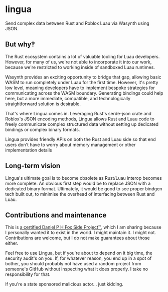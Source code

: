 # lingua
Send complex data between Rust and Roblox Luau via Wasynth using JSON.

## But why‽

The Rust ecosystem contains a lot of valuable tooling for Luau developers. However, for many of us, we're not able to incorporate it into our work, because we're restricted to working inside of sandboxed Luau runtimes.

Wasynth provides an exciting opportunity to bridge that gap, allowing basic WASM to run completely under Luau for the first time. However, it's pretty low level, meaning developers have to implement bespoke strategies for communicating across the WASM boundary. Generating bindings could help here, but a more immediate, compatible, and technologically straightforward solution is desirable.

That's where Lingua comes in. Leveraging Rust's serde-json crate and Roblox's JSON encoding methods, Lingua allows Rust and Luau code to freely communicate complex structured data without setting up dedicated bindings or complex binary formats.

Lingua provides friendly APIs on both the Rust and Luau side so that end users don't have to worry about memory management or other implementation details

## Long-term vision

Lingua's ultimate goal is to become obsolete as Rust/Luau interop becomes more complete. An obvious first step would be to replace JSON with a dedicated binary format. Ultimately, it would be good to see proper bindgen tech built out, to minimise the overhead of interfacing between Rust and Luau.

## Contributions and maintenance

This is [a certified Daniel P H Fox Side Project™](https://fluff.blog/2024/04/10/i-dont-want-to-be-a-maintainer.html), which I am sharing because I personally wanted it to exist in the world. I might maintain it. I might not.
Contributions are welcome, but I do not make guarantees about those either.

Feel free to use Lingua, but if you're about to depend on it big time, the security audit's on you. If, for whatever reason, you end up in a spot of bother, you should probably not have used a random project from someone's GitHub without inspecting what it does properly. I take no responsibility for that.

If you're a state sponsored malicious actor... just kidding.
